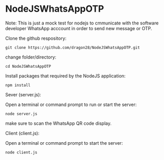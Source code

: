 # NodeJSWhatsAppOTP

Note: This is just a mock test for nodejs to cmmunicate with the software developer WhatsApp acccount in order to send new message or OTP.

Clone the github respository: 

`git clone https://github.com/dragon28/NodeJSWhatsAppOTP.git`

change folder/directory:

`cd NodeJSWhatsAppOTP`

Install packages that required by the NodeJS application:

`npm install`

Sever (server.js):

Open a terminal or command prompt to run or start the server:

`node server.js`

make sure to scan the WhatsApp QR code display.

Client (client.js):

Open a terminal or command prompt to start the server:

`node client.js`

